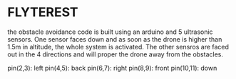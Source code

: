 # FLYTEREST

the obstacle avoidance code is built using an arduino and 5 ultrasonic sensors. One sensor faces down and as soon as the drone is higher than 1.5m in altitude, the whole system is activated. The other sensros are faced out in the 4 directions and will proper the drone away from the obstacles.

pin(2,3): left
pin(4,5): back
pin(6,7): right
pin(8,9): front
pin(10,11): down

